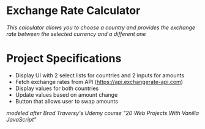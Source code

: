 # Exchange Rate Calculator
*This calculator allows you to choose a country and provides the exchange rate between the selected currency and a different one*

# Project Specifications
- Display UI with 2 select lists for countries and 2 inputs for amounts
- Fetch exchange rates from API (https://api.exchangerate-api.com)
- Display values for both countries
- Update values based on amount change
- Button that allows user to swap amounts



*modeled after Brad Traversy's Udemy course "20 Web Projects With Vanilla JavaScript"*
